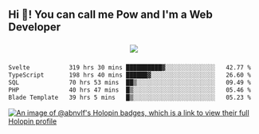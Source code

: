 <h2 align="left">Hi 👋! You can call me Pow and I'm a Web Developer</h2>

###

<div align="center">
  <img src="https://profile-counter.glitch.me/abnvlf/count.svg?"  />
</div>

###

<!--START_SECTION:waka-->

```txt
Svelte           319 hrs 30 mins ██████████▓░░░░░░░░░░░░░░   42.77 %
TypeScript       198 hrs 40 mins ██████▓░░░░░░░░░░░░░░░░░░   26.60 %
SQL              70 hrs 53 mins  ██▒░░░░░░░░░░░░░░░░░░░░░░   09.49 %
PHP              40 hrs 47 mins  █▒░░░░░░░░░░░░░░░░░░░░░░░   05.46 %
Blade Template   39 hrs 5 mins   █▒░░░░░░░░░░░░░░░░░░░░░░░   05.23 %
```

<!--END_SECTION:waka-->
<!-- <img src="https://raw.githubusercontent.com/abnvlf/abnvlf/output/snake.svg" alt="Snake animation" /> -->

<!-- <a href="https://open.spotify.com/user/31py3qwahsl76foqwc5f55butple">
  <img src="https://spotify-recently-played-readme.vercel.app/api?user=31py3qwahsl76foqwc5f55butple&count=5&unique=false" alt="Spotify recently played"  />
</a> -->

[![An image of @abnvlf's Holopin badges, which is a link to view their full Holopin profile](https://holopin.me/abnvlf)](https://holopin.io/@abnvlf)

###
